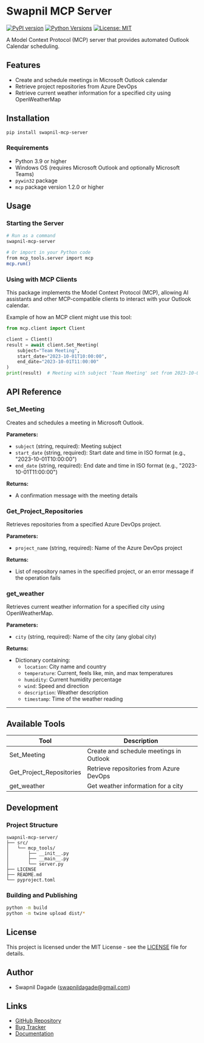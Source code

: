 # Swapnil MCP Server

[![PyPI version](https://img.shields.io/pypi/v/swapnil-mcp-server.svg)](https://pypi.org/project/swapnil-mcp-server/)
[![Python Versions](https://img.shields.io/pypi/pyversions/swapnil-mcp-server.svg)](https://pypi.org/project/swapnil-mcp-server/)
[![License: MIT](https://img.shields.io/badge/License-MIT-yellow.svg)](https://opensource.org/licenses/MIT)

A Model Context Protocol (MCP) server that provides automated Outlook Calendar scheduling.

## Features

- Create and schedule meetings in Microsoft Outlook calendar
- Retrieve project repositories from Azure DevOps
- Retrieve current weather information for a specified city using OpenWeatherMap

## Installation

```bash
pip install swapnil-mcp-server
```

### Requirements

- Python 3.9 or higher
- Windows OS (requires Microsoft Outlook and optionally Microsoft Teams)
- `pywin32` package
- `mcp` package version 1.2.0 or higher

## Usage

### Starting the Server

```bash
# Run as a command
swapnil-mcp-server

# Or import in your Python code
from mcp_tools.server import mcp
mcp.run()
```

### Using with MCP Clients

This package implements the Model Context Protocol (MCP), allowing AI assistants and other MCP-compatible clients to interact with your Outlook calendar.

Example of how an MCP client might use this tool:

```python
from mcp.client import Client

client = Client()
result = await client.Set_Meeting(
    subject="Team Meeting",
    start_date="2023-10-01T10:00:00",
    end_date="2023-10-01T11:00:00"
)
print(result)  # Meeting with subject 'Team Meeting' set from 2023-10-01T10:00:00 to 2023-10-01T11:00:00.
```

## API Reference

### Set_Meeting

Creates and schedules a meeting in Microsoft Outlook.

**Parameters:**
- `subject` (string, required): Meeting subject
- `start_date` (string, required): Start date and time in ISO format (e.g., "2023-10-01T10:00:00")
- `end_date` (string, required): End date and time in ISO format (e.g., "2023-10-01T11:00:00")

**Returns:**
- A confirmation message with the meeting details

### Get_Project_Repositories

Retrieves repositories from a specified Azure DevOps project.

**Parameters:**
- `project_name` (string, required): Name of the Azure DevOps project

**Returns:**
- List of repository names in the specified project, or an error message if the operation fails

### get_weather

Retrieves current weather information for a specified city using OpenWeatherMap.

**Parameters:**
- `city` (string, required): Name of the city (any global city)

**Returns:**
- Dictionary containing:
  - `location`: City name and country
  - `temperature`: Current, feels like, min, and max temperatures
  - `humidity`: Current humidity percentage
  - `wind`: Speed and direction
  - `description`: Weather description
  - `timestamp`: Time of the weather reading

---

## Available Tools

| Tool                    | Description                                      |
|------------------------|--------------------------------------------------|
| Set_Meeting            | Create and schedule meetings in Outlook          |
| Get_Project_Repositories| Retrieve repositories from Azure DevOps          |
| get_weather            | Get weather information for a city               |

## Development

### Project Structure

```
swapnil-mcp-server/
├── src/
│   └── mcp_tools/
│       ├── __init__.py
│       ├── __main__.py
│       └── server.py
├── LICENSE
├── README.md
└── pyproject.toml
```

### Building and Publishing

```bash
python -m build
python -m twine upload dist/*
```

## License

This project is licensed under the MIT License - see the [LICENSE](LICENSE) file for details.

## Author

- Swapnil Dagade (swapnildagade@gmail.com)

## Links

- [GitHub Repository](https://github.com/swapnildagade/swapnil-mcp-server)
- [Bug Tracker](https://github.com/swapnildagade/swapnil-mcp-server/issues)
- [Documentation](https://github.com/swapnildagade/swapnil-mcp-server#readme)
